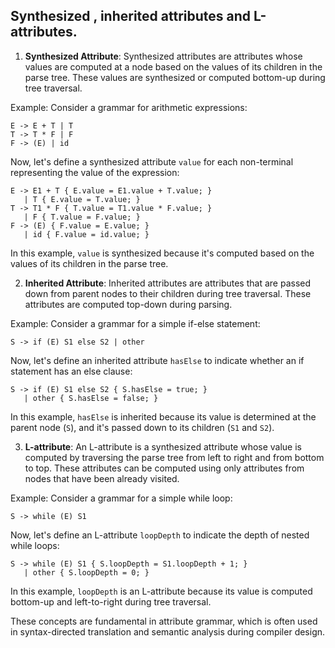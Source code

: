 ## Synthesized , inherited attributes and L-attributes.

1. **Synthesized Attribute**: Synthesized attributes are attributes whose values are computed at a node based on the values of its children in the parse tree. These values are synthesized or computed bottom-up during tree traversal.

Example:
Consider a grammar for arithmetic expressions:

```
E -> E + T | T
T -> T * F | F
F -> (E) | id
```

Now, let's define a synthesized attribute `value` for each non-terminal representing the value of the expression:

```
E -> E1 + T { E.value = E1.value + T.value; }
   | T { E.value = T.value; }
T -> T1 * F { T.value = T1.value * F.value; }
   | F { T.value = F.value; }
F -> (E) { F.value = E.value; }
   | id { F.value = id.value; }
```

In this example, `value` is synthesized because it's computed based on the values of its children in the parse tree.

2. **Inherited Attribute**: Inherited attributes are attributes that are passed down from parent nodes to their children during tree traversal. These attributes are computed top-down during parsing.

Example:
Consider a grammar for a simple if-else statement:

```
S -> if (E) S1 else S2 | other
```

Now, let's define an inherited attribute `hasElse` to indicate whether an if statement has an else clause:

```
S -> if (E) S1 else S2 { S.hasElse = true; }
   | other { S.hasElse = false; }
```

In this example, `hasElse` is inherited because its value is determined at the parent node (`S`), and it's passed down to its children (`S1` and `S2`).

3. **L-attribute**: An L-attribute is a synthesized attribute whose value is computed by traversing the parse tree from left to right and from bottom to top. These attributes can be computed using only attributes from nodes that have been already visited.

Example:
Consider a grammar for a simple while loop:

```
S -> while (E) S1
```

Now, let's define an L-attribute `loopDepth` to indicate the depth of nested while loops:

```
S -> while (E) S1 { S.loopDepth = S1.loopDepth + 1; }
   | other { S.loopDepth = 0; }
```

In this example, `loopDepth` is an L-attribute because its value is computed bottom-up and left-to-right during tree traversal.

These concepts are fundamental in attribute grammar, which is often used in syntax-directed translation and semantic analysis during compiler design.